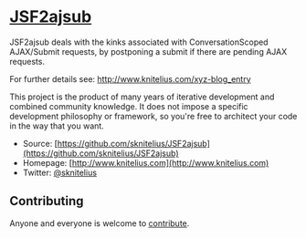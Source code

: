 # [JSF2ajsub](http://www.knitelius.com)

JSF2ajsub deals with the kinks associated with ConversationScoped AJAX/Submit requests,
by postponing a submit if there are pending AJAX requests.

For further details see: http://www.knitelius.com/xyz-blog_entry

This project is the product of many years of iterative development and combined
community knowledge. It does not impose a specific development philosophy or
framework, so you're free to architect your code in the way that you want.

* Source: [https://github.com/sknitelius/JSF2ajsub](https://github.com/sknitelius/JSF2ajsub)
* Homepage: [http://www.knitelius.com](http://www.knitelius.com)
* Twitter: [@sknitelius](https://twitter.com/sknitelius)



## Contributing

Anyone and everyone is welcome to [contribute](CONTRIBUTING.md).
